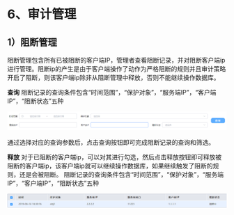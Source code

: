 # 6、审计管理

## 1）阻断管理

阻断管理包含所有已被阻断的客户端IP，管理者查看阻断记录，并对阻断客户端ip进行管理。阻断ip的产生是由于客户端操作了动作为严格阻断的规则并且审计策略开启了阻断，则该客户端ip除非从阻断管理中释放，否则不能继续操作数据库。

**查询**
阻断记录的查询条件包含“时间范围”，“保护对象”，“服务端IP”，“客户端IP”，“阻断状态”五种

![](/images/operation/rule/sjgl1.png)

通过选择对应的查询参数后，点击查询按钮即可完成阻断记录的查询和筛选。

**释放**
对于已阻断的客户端ip，可以对其进行勾选，然后点击释放按钮即可释放被阻断的客户端ip，该客户端ip就可以继续操作数据库，如果继续触发了阻断的规则，还是会被阻断。
阻断记录的查询条件包含“时间范围”，“保护对象”，“服务端IP”，“客户端IP”，“阻断状态”五种

![](/images/operation/rule/sjgl2.png)

